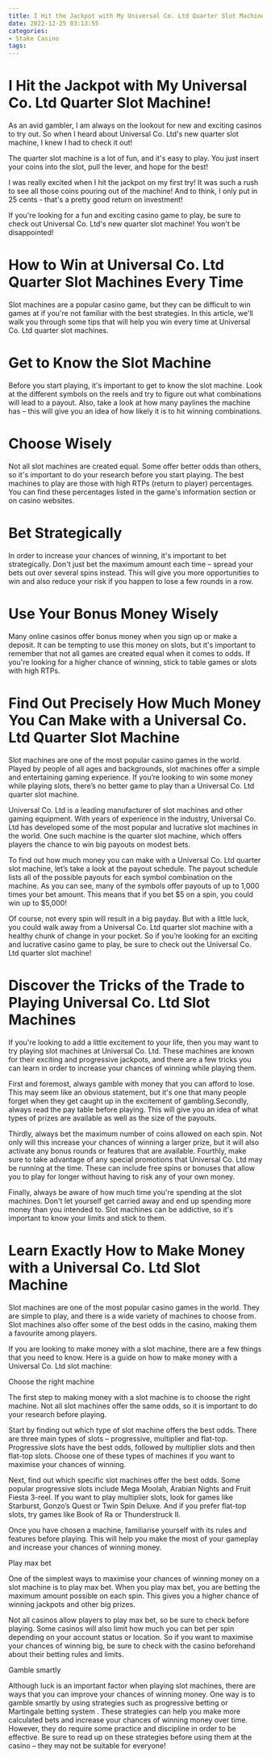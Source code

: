 ```yaml
---
title: I Hit the Jackpot with My Universal Co. Ltd Quarter Slot Machine!
date: 2022-12-25 03:13:55
categories:
- Stake Casino
tags:
---
```



#  I Hit the Jackpot with My Universal Co. Ltd Quarter Slot Machine!

As an avid gambler, I am always on the lookout for new and exciting casinos to try out. So when I heard about Universal Co. Ltd's new quarter slot machine, I knew I had to check it out!

The quarter slot machine is a lot of fun, and it's easy to play. You just insert your coins into the slot, pull the lever, and hope for the best!

I was really excited when I hit the jackpot on my first try! It was such a rush to see all those coins pouring out of the machine! And to think, I only put in 25 cents - that's a pretty good return on investment!

If you're looking for a fun and exciting casino game to play, be sure to check out Universal Co. Ltd's new quarter slot machine! You won't be disappointed!

#  How to Win at Universal Co. Ltd Quarter Slot Machines Every Time

Slot machines are a popular casino game, but they can be difficult to win games at if you're not familiar with the best strategies. In this article, we'll walk you through some tips that will help you win every time at Universal Co. Ltd quarter slot machines.

# Get to Know the Slot Machine

Before you start playing, it's important to get to know the slot machine. Look at the different symbols on the reels and try to figure out what combinations will lead to a payout. Also, take a look at how many paylines the machine has – this will give you an idea of how likely it is to hit winning combinations.

# Choose Wisely

Not all slot machines are created equal. Some offer better odds than others, so it's important to do your research before you start playing. The best machines to play are those with high RTPs (return to player) percentages. You can find these percentages listed in the game's information section or on casino websites.

# Bet Strategically

In order to increase your chances of winning, it's important to bet strategically. Don't just bet the maximum amount each time – spread your bets out over several spins instead. This will give you more opportunities to win and also reduce your risk if you happen to lose a few rounds in a row.

# Use Your Bonus Money Wisely

Many online casinos offer bonus money when you sign up or make a deposit. It can be tempting to use this money on slots, but it's important to remember that not all games are created equal when it comes to odds. If you're looking for a higher chance of winning, stick to table games or slots with high RTPs.

#  Find Out Precisely How Much Money You Can Make with a Universal Co. Ltd Quarter Slot Machine

Slot machines are one of the most popular casino games in the world. Played by people of all ages and backgrounds, slot machines offer a simple and entertaining gaming experience. If you’re looking to win some money while playing slots, there’s no better game to play than a Universal Co. Ltd quarter slot machine.

Universal Co. Ltd is a leading manufacturer of slot machines and other gaming equipment. With years of experience in the industry, Universal Co. Ltd has developed some of the most popular and lucrative slot machines in the world. One such machine is the quarter slot machine, which offers players the chance to win big payouts on modest bets.

To find out how much money you can make with a Universal Co. Ltd quarter slot machine, let’s take a look at the payout schedule. The payout schedule lists all of the possible payouts for each symbol combination on the machine. As you can see, many of the symbols offer payouts of up to 1,000 times your bet amount. This means that if you bet $5 on a spin, you could win up to $5,000!

Of course, not every spin will result in a big payday. But with a little luck, you could walk away from a Universal Co. Ltd quarter slot machine with a healthy chunk of change in your pocket. So if you’re looking for an exciting and lucrative casino game to play, be sure to check out the Universal Co. Ltd quarter slot machine!

#  Discover the Tricks of the Trade to Playing Universal Co. Ltd Slot Machines



If you're looking to add a little excitement to your life, then you may want to try playing slot machines at Universal Co. Ltd. These machines are known for their exciting and progressive jackpots, and there are a few tricks you can learn in order to increase your chances of winning while playing them.

First and foremost, always gamble with money that you can afford to lose. This may seem like an obvious statement, but it's one that many people forget when they get caught up in the excitement of gambling.Secondly, always read the pay table before playing. This will give you an idea of what types of prizes are available as well as the size of the payouts.

Thirdly, always bet the maximum number of coins allowed on each spin. Not only will this increase your chances of winning a larger prize, but it will also activate any bonus rounds or features that are available. Fourthly, make sure to take advantage of any special promotions that Universal Co. Ltd may be running at the time. These can include free spins or bonuses that allow you to play for longer without having to risk any of your own money.

Finally, always be aware of how much time you're spending at the slot machines. Don't let yourself get carried away and end up spending more money than you intended to. Slot machines can be addictive, so it's important to know your limits and stick to them.

#  Learn Exactly How to Make Money with a Universal Co. Ltd Slot Machine

Slot machines are one of the most popular casino games in the world. They are simple to play, and there is a wide variety of machines to choose from. Slot machines also offer some of the best odds in the casino, making them a favourite among players.

If you are looking to make money with a slot machine, there are a few things that you need to know. Here is a guide on how to make money with a Universal Co. Ltd slot machine:

Choose the right machine

The first step to making money with a slot machine is to choose the right machine. Not all slot machines offer the same odds, so it is important to do your research before playing.

Start by finding out which type of slot machine offers the best odds. There are three main types of slots – progressive, multiplier and flat-top. Progressive slots have the best odds, followed by multiplier slots and then flat-top slots. Choose one of these types of machines if you want to maximise your chances of winning.

Next, find out which specific slot machines offer the best odds. Some popular progressive slots include Mega Moolah, Arabian Nights and Fruit Fiesta 3-reel. If you want to play multiplier slots, look for games like Starburst, Gonzo’s Quest or Twin Spin Deluxe. And if you prefer flat-top slots, try games like Book of Ra or Thunderstruck II.

Once you have chosen a machine, familiarise yourself with its rules and features before playing. This will help you make the most of your gameplay and increase your chances of winning money.

Play max bet

One of the simplest ways to maximise your chances of winning money on a slot machine is to play max bet. When you play max bet, you are betting the maximum amount possible on each spin. This gives you a higher chance of winning jackpots and other big prizes.

Not all casinos allow players to play max bet, so be sure to check before playing. Some casinos will also limit how much you can bet per spin depending on your account status or location. So if you want to maximise your chances of winning big, be sure to check with the casino beforehand about their betting rules and limits.

 Gamble smartly

Although luck is an important factor when playing slot machines, there are ways that you can improve your chances of winning money. One way is to gamble smartly by using strategies such as progressive betting or Martingale betting system . These strategies can help you make more calculated bets and increase your chances of winning money over time. However, they do require some practice and discipline in order to be effective. Be sure to read up on these strategies before using them at the casino – they may not be suitable for everyone!